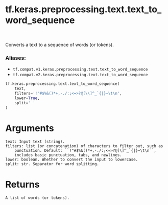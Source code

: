 <div itemscope itemtype="http://developers.google.com/ReferenceObject">
<meta itemprop="name" content="tf.keras.preprocessing.text.text_to_word_sequence" />
<meta itemprop="path" content="Stable" />
</div>

# tf.keras.preprocessing.text.text_to_word_sequence

<!-- Insert buttons -->

<table class="tfo-notebook-buttons tfo-api" align="left">
</table>



<!-- Start diff -->
Converts a text to a sequence of words (or tokens).

### Aliases:

* `tf.compat.v1.keras.preprocessing.text.text_to_word_sequence`
* `tf.compat.v2.keras.preprocessing.text.text_to_word_sequence`


``` python
tf.keras.preprocessing.text.text_to_word_sequence(
    text,
    filters='!"#$%&()*+,-./:;<=>?@[\\]^_`{|}~\t\n',
    lower=True,
    split=' '
)
```



<!-- Placeholder for "Used in" -->

# Arguments
    text: Input text (string).
    filters: list (or concatenation) of characters to filter out, such as
        punctuation. Default: ``!"#$%&()*+,-./:;<=>?@[\]^_`{|}~\t\n``,
        includes basic punctuation, tabs, and newlines.
    lower: boolean. Whether to convert the input to lowercase.
    split: str. Separator for word splitting.

# Returns
    A list of words (or tokens).